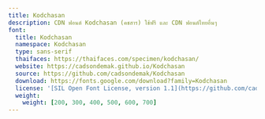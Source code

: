 ```yaml
---
title: Kodchasan
description: CDN ฟอนต์ Kodchasan (คชสาร) ใช้ฟรี และ CDN ฟอนต์ไทยอื่นๆ
font:
  title: Kodchasan
  namespace: Kodchasan
  type: sans-serif
  thaifaces: https://thaifaces.com/specimen/kodchasan/
  website: https://cadsondemak.github.io/Kodchasan
  source: https://github.com/cadsondemak/Kodchasan
  download: https://fonts.google.com/download?family=Kodchasan
  license: '[SIL Open Font License, version 1.1](https://github.com/cadsondemak/Kodchasan/blob/master/OFL.txt)'
  weight:
    weight: [200, 300, 400, 500, 600, 700]
---
```


<div></div>

